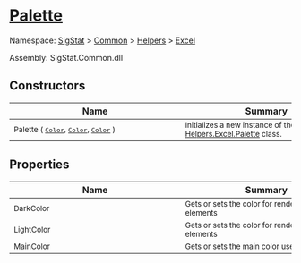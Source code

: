 # [Palette](./Palette.md)

Namespace: [SigStat]() > [Common](./../../README.md) > [Helpers](./../README.md) > [Excel](./README.md)

Assembly: SigStat.Common.dll


## Constructors

| Name | Summary | 
| --- | --- | 
| <sub>Palette ( [`Color`](https://docs.microsoft.com/en-us/dotnet/api/System.Drawing.Color), [`Color`](https://docs.microsoft.com/en-us/dotnet/api/System.Drawing.Color), [`Color`](https://docs.microsoft.com/en-us/dotnet/api/System.Drawing.Color) )</sub><div style="width: 290px">| <sub>Initializes a new instance of the [Helpers.Excel.Palette](https://github.com/hargitomi97/sigstat/blob/master/docs/md/SigStat/Common/Helpers/Excel/Palette.md) class.</sub><div style="width: 290px">| <br>


## Properties

| Name | Summary | 
| --- | --- | 
| <sub>DarkColor</sub><div style="width: 290px">| <sub>Gets or sets the color for rendering darker elements</sub><div style="width: 290px">| <br>
| <sub>LightColor</sub><div style="width: 290px">| <sub>Gets or sets the color for rendering bright elements</sub><div style="width: 290px">| <br>
| <sub>MainColor</sub><div style="width: 290px">| <sub>Gets or sets the main color used in the palette</sub><div style="width: 290px">| <br>


